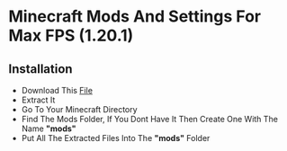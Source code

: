 # Minecraft Mods And Settings For Max FPS (1.20.1)

## **Installation**

- Download This [File](https://github.com/v3dqnt/MC-Settings/blob/main/mods.zip)
- Extract It
- Go To Your Minecraft Directory
- Find The Mods Folder, If You Dont Have It Then Create One With The Name **"mods"**
- Put All The Extracted Files Into The **"mods"** Folder
